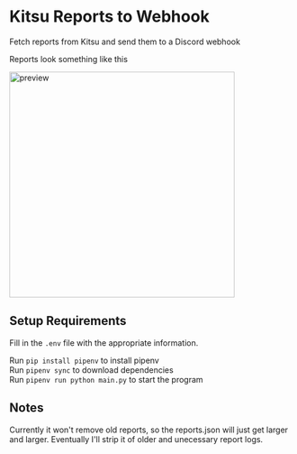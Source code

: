 # Kitsu Reports to Webhook

Fetch reports from Kitsu and send them to a Discord webhook

Reports look something like this

<img width="400px" src="https://i.imgur.com/ZXho4t0.png" alt="preview"></img>

## Setup Requirements

Fill in the `.env` file with the appropriate information.

Run `pip install pipenv` to install pipenv<br>
Run `pipenv sync` to download dependencies<br>
Run `pipenv run python main.py` to start the program<br>

## Notes

Currently it won't remove old reports, so the reports.json will just get larger and larger. Eventually I'll strip it of older and unecessary report logs.
